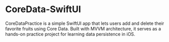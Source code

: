 # CoreData-SwiftUI
CoreDataPractice is a simple SwiftUI app that lets users add and delete their favorite fruits using Core Data. Built with MVVM architecture, it serves as a hands-on practice project for learning data persistence in iOS.
